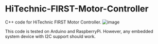 # HiTechnic-FIRST-Motor-Controller
C++ code for HiTechnic  FIRST Motor Controller.
![image](https://user-images.githubusercontent.com/38144217/112711371-dc000100-8ed8-11eb-9917-9b98e4c227df.png)

This code is tested on Arduino and RaspberryPi. However, any embedded system device with I2C support should work.
